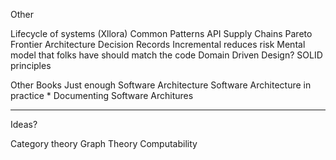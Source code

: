 Other

Lifecycle of systems (Xllora)
Common Patterns
API Supply Chains
Pareto Frontier
Architecture Decision Records
Incremental reduces risk
Mental model that folks have should match the code
Domain Driven Design?
SOLID principles

Other Books
Just enough Software Architecture
Software Architecture in practice *
Documenting Software Architures



------------
Ideas?

Category theory
Graph Theory
Computability